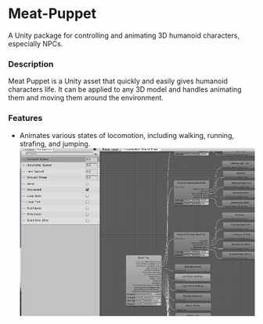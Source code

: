 # Meat-Puppet
A Unity package for controlling and animating 3D humanoid characters, especially NPCs.

### Description
Meat Puppet is a Unity asset that quickly and easily gives humanoid characters life. It can be applied to any 3D model and handles animating them and moving them around the environment.

### Features
* Animates various states of locomotion, including walking, running, strafing, and jumping.
![Animation Controller](https://github.com/BrianLandes/Meat-Puppet/blob/master/Page_Images/Animation%20Controller.png?raw=true)
